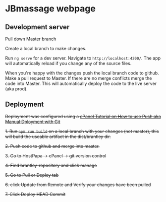# JBmassage webpage

## Development server

Pull down Master branch

Create a local branch to make changes.

Run `ng serve` for a dev server. Navigate to `http://localhost:4200/`. The app will automatically reload if you change any of the source files.

When you're happy with the changes push the local branch code to github. Make a pull request to Master. If there are no merge conflicts merge the code into Master. This will automatically deploy the code to the live server (aka prod).

## Deployment

~~Deployment was configured using a [cPanel Tutorial on How to use Push aka Manual Dployment with Git](https://www.youtube.com/watch?v=hFyvGkE5zbQ)~~

~~1. Run `npm run build` on a local branch with your changes (not master), this will build the useable artifact in the dist/brantley dir.~~

~~2. Push code to github and merge into master.~~

~~3. Go to HostPapa -> cPanel -> git version control~~

~~4. Find brantley-repository and click manage~~

~~5. Go to Pull or Deploy tab~~

~~6. click Update from Remote and Verify your changes have been pulled~~

~~7. Click Deploy HEAD Commit~~
